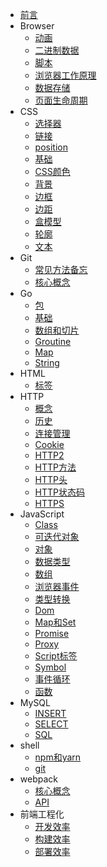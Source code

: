 - [前言](/)
- Browser
  - [动画](Browser/1.动画)
  - [二进制数据](Browser/2.二进制数据)
  - [脚本](Browser/3.脚本)
  - [浏览器工作原理](Browser/4.浏览器工作原理)
  - [数据存储](Browser/5.数据存储)
  - [页面生命周期](Browser/6.页面生命周期)
- CSS
  - [选择器](CSS/1.选择器)
  - [链接](CSS/10.链接)
  - [position](CSS/11.position)
  - [基础](CSS/2.基础)
  - [CSS颜色](CSS/3.CSS颜色)
  - [背景](CSS/4.背景)
  - [边框](CSS/5.边框)
  - [边距](CSS/6.边距)
  - [盒模型](CSS/7.盒模型)
  - [轮廓](CSS/8.轮廓)
  - [文本](CSS/9.文本)
- Git
  - [常见方法备忘](Git/1.常见方法备忘)
  - [核心概念](Git/2.核心概念)
- Go
  - [包](Go/1.包)
  - [基础](Go/2.基础)
  - [数组和切片](Go/3.数组和切片)
  - [Groutine](Go/4.Groutine)
  - [Map](Go/5.Map)
  - [String](Go/6.String)
- HTML
  - [标签](HTML/1.标签)
- HTTP
  - [概念](HTTP/1.概念)
  - [历史](HTTP/2.历史)
  - [连接管理](HTTP/3.连接管理)
  - [Cookie](HTTP/4.Cookie)
  - [HTTP2](HTTP/5.HTTP2)
  - [HTTP方法](HTTP/6.HTTP方法)
  - [HTTP头](HTTP/7.HTTP头)
  - [HTTP状态码](HTTP/8.HTTP状态码)
  - [HTTPS](HTTP/9.HTTPS)
- JavaScript
  - [Class](JavaScript/1.Class)
  - [可迭代对象](JavaScript/10.可迭代对象)
  - [对象](JavaScript/11.对象)
  - [数据类型](JavaScript/12.数据类型)
  - [数组](JavaScript/13.数组)
  - [浏览器事件](JavaScript/14.浏览器事件)
  - [类型转换](JavaScript/15.类型转换)
  - [Dom](JavaScript/2.Dom)
  - [Map和Set](JavaScript/3.Map和Set)
  - [Promise](JavaScript/4.Promise)
  - [Proxy](JavaScript/5.Proxy)
  - [Script标签](JavaScript/6.Script标签)
  - [Symbol](JavaScript/7.Symbol)
  - [事件循环](JavaScript/8.事件循环)
  - [函数](JavaScript/9.函数)
- MySQL
  - [INSERT](MySQL/1.INSERT)
  - [SELECT](MySQL/2.SELECT)
  - [SQL](MySQL/3.SQL)
- shell
  - [npm和yarn](shell/1.npm和yarn)
  - [git](shell/2.git)
- webpack
  - [核心概念](webpack/1.核心概念)
  - [API](webpack/2.API)
- 前端工程化
  - [开发效率](前端工程化/1.开发效率)
  - [构建效率](前端工程化/2.构建效率)
  - [部署效率](前端工程化/3.部署效率)
